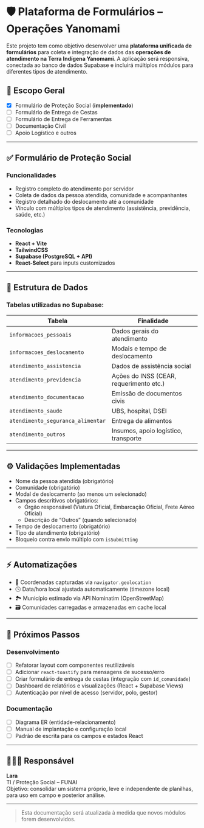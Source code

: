 # 🛡️ Plataforma de Formulários – Operações Yanomami

Este projeto tem como objetivo desenvolver uma **plataforma unificada de formulários** para coleta e integração de dados das **operações de atendimento na Terra Indígena Yanomami**. A aplicação será responsiva, conectada ao banco de dados Supabase e incluirá múltiplos módulos para diferentes tipos de atendimento.

## 📌 Escopo Geral

- [x] Formulário de Proteção Social (**implementado**)
- [ ] Formulário de Entrega de Cestas
- [ ] Formulário de Entrega de Ferramentas
- [ ] Documentação Civil
- [ ] Apoio Logístico e outros

---

## ✅ Formulário de Proteção Social

### Funcionalidades
- Registro completo do atendimento por servidor
- Coleta de dados da pessoa atendida, comunidade e acompanhantes
- Registro detalhado do deslocamento até a comunidade
- Vínculo com múltiplos tipos de atendimento (assistência, previdência, saúde, etc.)

### Tecnologias
- **React + Vite**
- **TailwindCSS**
- **Supabase (PostgreSQL + API)**
- **React-Select** para inputs customizados

---

## 🧩 Estrutura de Dados

### Tabelas utilizadas no Supabase:

| Tabela                         | Finalidade                                   |
|-------------------------------|----------------------------------------------|
| `informacoes_pessoais`        | Dados gerais do atendimento                  |
| `informacoes_deslocamento`    | Modais e tempo de deslocamento               |
| `atendimento_assistencia`     | Dados de assistência social                  |
| `atendimento_previdencia`     | Ações do INSS (CEAR, requerimento etc.)      |
| `atendimento_documentacao`    | Emissão de documentos civis                  |
| `atendimento_saude`           | UBS, hospital, DSEI                          |
| `atendimento_seguranca_alimentar` | Entrega de alimentos                    |
| `atendimento_outros`          | Insumos, apoio logístico, transporte         |

---

## ⚙️ Validações Implementadas

- Nome da pessoa atendida (obrigatório)
- Comunidade (obrigatório)
- Modal de deslocamento (ao menos um selecionado)
- Campos descritivos obrigatórios:
  - Órgão responsável (Viatura Oficial, Embarcação Oficial, Frete Aéreo Oficial)
  - Descrição de “Outros” (quando selecionado)
- Tempo de deslocamento (obrigatório)
- Tipo de atendimento (obrigatório)
- Bloqueio contra envio múltiplo com `isSubmitting`

---

## ⚡ Automatizações

- 📍 Coordenadas capturadas via `navigator.geolocation`
- 🕓 Data/hora local ajustada automaticamente (timezone local)
- 🏞️ Município estimado via API Nominatim (OpenStreetMap)
- 🗃️ Comunidades carregadas e armazenadas em cache local

---

## 🚧 Próximos Passos

### Desenvolvimento
- [ ] Refatorar layout com componentes reutilizáveis
- [ ] Adicionar `react-toastify` para mensagens de sucesso/erro
- [ ] Criar formulário de entrega de cestas (integração com `id_comunidade`)
- [ ] Dashboard de relatórios e visualizações (React + Supabase Views)
- [ ] Autenticação por nível de acesso (servidor, polo, gestor)

### Documentação
- [ ] Diagrama ER (entidade-relacionamento)
- [ ] Manual de implantação e configuração local
- [ ] Padrão de escrita para os campos e estados React

---

## 👩🏾‍💻 Responsável

**Lara**  
TI / Proteção Social – FUNAI  
Objetivo: consolidar um sistema próprio, leve e independente de planilhas, para uso em campo e posterior análise.

---

> Esta documentação será atualizada à medida que novos módulos forem desenvolvidos.
